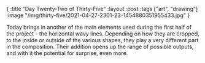 {
:title "Day Twenty-Two of Thirty-Five"
:layout :post
:tags ["art", "drawing"]
:image "/img/thirty-five/2021-04-27-2301-23-1454880351955433.jpg"
}

Today brings in another of the main elements used during the first half of the project - the horizontal wavy lines. Depending on how they are cropped, to the inside or outside of the various shapes, they play a very different part in the composition. Their addition opens up the range of possible outputs, and with it the potential for surprise, even more.

